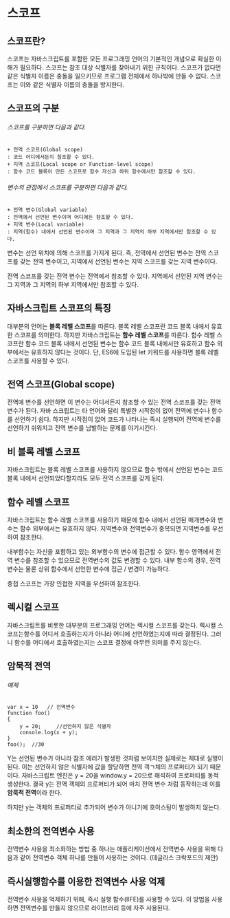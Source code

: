 # 스코프
## 스코프란?
스코프는 자바스크립트를 포함한 모든 프로그래밍 언어의 기본적인 개념으로 확실한 이해가 필요하다. 스코프는 참조 대상 식별자를 찾아내기 위한 규칙이다. 스코프가 없다면 같은 식별자 이름은 충돌을 일으키므로 프로그램 전체에서 하나밖에 만들 수 없다. 스코프는 이와 같은 식별자 이름의 충돌을 방지한다.

## 스코프의 구분
###### 스코프를 구분하면 다음과 같다.
	+ 전역 스코프(Global scope)
	: 코드 어디에서든지 참조할 수 있다.
	+ 지역 스코프(Local scope or Function-level scope)
	: 함수 코드 블록이 만든 스코프로 함수 자신과 하위 함수에서만 참조할 수 있다.

###### 변수의 관점에서 스코프를 구분하면 다음과 같다.
	+ 전역 변수(Global variable)
	: 전역에서 선언된 변수이며 어디에든 참조할 수 있다.
	+ 지역 변수(Local variable)
	: 지역(함수) 내에서 선언된 변수이며 그 지역과 그 지역의 하부 지역에서만 참조할 수 있다.

변수는 선언 위치에 의해 스코프를 가지게 된다. 즉, 전역에서 선언된 변수는 전역 스코프를 갖는 전역 변수이고, 지역에서 선언된 변수는 지역 스코프를 갖는 지역 변수이다.

전역 스코프를 갖는 전역 변수는 전역에서 참조할 수 있다. 지역에서 선언된 지역 변수는 그 지역과 그 지역의 하부 지역에서만 참조할 수 있다.

## 자바스크립트 스코프의 특징
대부분의 언어는 **블록 레벨 스코프**를 따른다. 블록 레벨 스코프란 코드 블록 내에서 유효한 스코프를 의미한다. 하지만 자바스크립트는 **함수 레벨 스코프**를 따른다. 함수 레벨 스코프란 함수 코드 블록 내에서  선언된 변수는 함수 코드 블록 내에서만 유효하고 함수 외부에서는 유효하지 않다는 것이다.
단, ES6에 도입된 let 키워드를 사용하면 블록 레벨 스코프를 사용할 수 있다.

## 전역 스코프(Global scope)
전역에 변수를 선언하면 이 변수는 어디서든지 참조할 수 있는 전역 스코프를 갖는 전역 변수가 된다. 자바 스크립트는 타 언어와 달리 특별한 시작점이 없어 전역에 변수나 함수를 선언하기 쉽다. 하지만 시작점이 없어 코드가 나타나는 즉시 실행되어 전역에 변수를 선언하기 쉬워지고 전역 변수를 남발하는 문제를 야기시킨다.

## 비 블록 레벨 스코프
자바스크립트는 블록 레벨 스코프를 사용하지 않으므로 함수 밖에서 선언된 변수는 코드 블록 내에서 선언되었다할지라도 모두 전역 스코프를 갖게 된다.

## 함수 레벨 스코프
자바스크립트는 함수 레벨 스코프를 사용하기 때문에 함수 내에서 선언된 매개변수와 변수는 함수 외부에서는 유효하지 않다. 지역변수와 전역변수가 중복되면 지역변수를 우선하여 참조한다.

내부함수는 자신을 포함하고 있는 외부함수의 변수에 접근할 수 있다. 함수 영역에서 전역 변수를 참조할 수 있으므로 전역변수의 값도 변경할 수 있다. 내부 함수의 경우, 전역변수는 물론 상위 함수에서 선언한 변수에 접근 / 변경이 가능하다.

중첩 스코프는 가장 인접한 지역을 우선하여 참조한다.

## 렉시컬 스코프
자바스크립트를 비롯한 대부분의 프로그래밍 언어는 렉시컬 스코프를 갖는다. 렉시컬 스코프는함수를 어디서 호출하는지가 아니라 어디에 선언하였는지에 따라 결정된다. 그러니 함수를 어디에서 호출하였는지는 스코프 결정에 아무런 의미를 주지 않는다.

## 암묵적 전역
###### 예제
	var x = 10 	 // 전역변수
	function foo()
	{
		y = 20;		//선언하지 않은 식별자
		console.log(x + y);
	}
	foo(); 	//30
Y는 선언된 변수가 아니라 참조 에러가 발생한 것처럼 보이지만 실제로는 제대로 실행이 된다. 이는 선언하지 않은 식별자에 값을 할당하면 전역 객ㄱ체의 프로퍼티가 되기 때문이다. 자바스크립트 엔진은 y = 20을 window.y = 20으로 해석하여 프로퍼티를 동적 생성한다. 결국 y는 전역 객체의 프로퍼티가 되어 마치 전역 변수 처럼 동작하는데 이를 **암묵적 전역**이라 한다.

하지만 y는 객체의 프로퍼티로 추가되어 변수가 아니기에 호이스팅이 발생하지 않는다.

## 최소한의 전역변수 사용
전역변수 사용을 최소화하는 방법 중 하나는 애플리케이션에서 전역변수 사용을 위해 다음과 같이 전역변수 객체 하나를 만들어 사용하는 것이다. 	(데글라스 크락포드의 제안)

## 즉시실행함수를 이용한 전역변수 사용 억제
전역변수 사용을 억제하기 위해, 즉시 실행 함수(IIFE)를 사용할 수 있다. 이 방법을 사용하면 전역변수를 만들지 않으므로 라이브러리 등에 자주 사용된다.